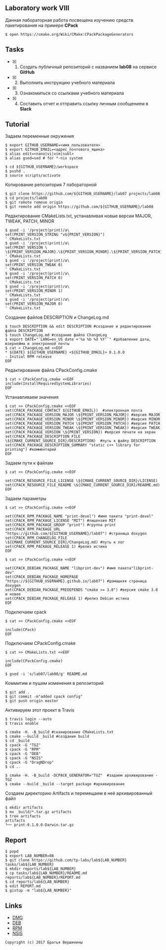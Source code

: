 ## Laboratory work VIII

Данная лабораторная работа посвещена изучению средств пакетирования на примере **CPack**

```ShellSession
$ open https://cmake.org/Wiki/CMake:CPackPackageGenerators
```

## Tasks

- [X] 1. Создать публичный репозиторий с названием **lab08** на сервисе **GitHub**
- [X] 2. Выполнить инструкцию учебного материала
- [X] 3. Ознакомиться со ссылками учебного материала
- [X] 4. Составить отчет и отправить ссылку личным сообщением в **Slack**

## Tutorial
Задаем переменные окружения
```ShellSession
$ export GITHUB_USERNAME=<имя_пользователя>
$ export GITHUB_EMAIL=<адрес_почтового_ящика>
$ alias edit=<nano|vi|vim|subl>
$ alias gsed=sed # for *-nix system
```

```ShellSession
$ cd ${GITHUB_USERNAME}/workspace
$ pushd .
$ source scripts/activate
```
Копирование репозитория 7 лабораторной 
```ShellSession
$ git clone https://github.com/${GITHUB_USERNAME}/lab07 projects/lab08
$ cd projects/lab08
$ git remote remove origin
$ git remote add origin https://github.com/${GITHUB_USERNAME}/lab08
```
Редактирование CMakeLists.txt, устанавливая новые версии MAJOR, TWEAK, PATCH, MINOR
```ShellSession
$ gsed -i '/project(print)/a\
set(PRINT_VERSION_STRING "v${PRINT_VERSION}")
' CMakeLists.txt
$ gsed -i '/project(print)/a\
set(PRINT_VERSION \
\${PRINT_VERSION_MAJOR}.\${PRINT_VERSION_MINOR}.\${PRINT_VERSION_PATCH}.\${PRINT_VERSION_TWEAK})
' CMakeLists.txt
$ gsed -i '/project(print)/a\
set(PRINT_VERSION_TWEAK 0)
' CMakeLists.txt
$ gsed -i '/project(print)/a\
set(PRINT_VERSION_PATCH 0)
' CMakeLists.txt
$ gsed -i '/project(print)/a\
set(PRINT_VERSION_MINOR 1)
' CMakeLists.txt
$ gsed -i '/project(print)/a\
set(PRINT_VERSION_MAJOR 0)
' CMakeLists.txt
```
Создание файлов DESCRIPTION и ChangeLog.md
```ShellSession
$ touch DESCRIPTION && edit DESCRIPTION #создание и редактирование файла DESCRIPTION
$ touch ChangeLog.md #создание файла ChangeLog
$ export DATE="`LANG=en_US date +'%a %b %d %Y'`" #добавление даты, юзернейма и электронной почты
$ cat > ChangeLog.md <<EOF
* ${DATE} ${GITHUB_USERNAME} <${GITHUB_EMAIL}> 0.1.0.0
- Initial RPM release
EOF
```
Редактирование файла CPackConfig.cmake
```ShellSession
$ cat > CPackConfig.cmake <<EOF
include(InstallRequiredSystemLibraries)
EOF
```
Устанавливаем значения 
```ShellSession
$ cat >> CPackConfig.cmake <<EOF
set(CPACK_PACKAGE_CONTACT ${GITHUB_EMAIL})  #электронная почта
set(CPACK_PACKAGE_VERSION_MAJOR \${PRINT_VERSION_MAJOR}) #версия MAJOR
set(CPACK_PACKAGE_VERSION_MINOR \${PRINT_VERSION_MINOR}) #версия MINOR
set(CPACK_PACKAGE_VERSION_PATCH \${PRINT_VERSION_PATCH}) #версия PATCH
set(CPACK_PACKAGE_VERSION_TWEAK \${PRINT_VERSION_TWEAK}) #версия TWEAK
set(CPACK_PACKAGE_VERSION \${PRINT_VERSION}) #версия печати на экран
set(CPACK_PACKAGE_DESCRIPTION_FILE \${CMAKE_CURRENT_SOURCE_DIR}/DESCRIPTION)  #путь к файлу DESCRIPTION
set(CPACK_PACKAGE_DESCRIPTION_SUMMARY "static c++ library for printing") #комментарий
EOF
```
Задаем пути к файлам
```ShellSession
$ cat >> CPackConfig.cmake <<EOF

set(CPACK_RESOURCE_FILE_LICENSE \${CMAKE_CURRENT_SOURCE_DIR}/LICENSE)
set(CPACK_RESOURCE_FILE_README \${CMAKE_CURRENT_SOURCE_DIR}/README.md)
EOF
```
Задаем параметры
```ShellSession
$ cat >> CPackConfig.cmake <<EOF

set(CPACK_RPM_PACKAGE_NAME "print-devel") #имя пакета "print-devel"
set(CPACK_RPM_PACKAGE_LICENSE "MIT") #лицензия MIT
set(CPACK_RPM_PACKAGE_GROUP "print") #группа print
set(CPACK_RPM_PACKAGE_URL "https://github.com/${GITHUB_USERNAME}/lab07") #страница doxygen
set(CPACK_RPM_CHANGELOG_FILE \${CMAKE_CURRENT_SOURCE_DIR}/ChangeLog.md) #путь к лог
set(CPACK_RPM_PACKAGE_RELEASE 1) #релиз истина 
EOF
```

```ShellSession
$ cat >> CPackConfig.cmake <<EOF

set(CPACK_DEBIAN_PACKAGE_NAME "libprint-dev") #имя пакета"libprint-dev"
set(CPACK_DEBIAN_PACKAGE_HOMEPAGE "https://${GITHUB_USERNAME}.github.io/lab07") #домашняя страница doxygen
set(CPACK_DEBIAN_PACKAGE_PREDEPENDS "cmake >= 3.0") #версия cmake 3.0 и новее
set(CPACK_DEBIAN_PACKAGE_RELEASE 1) #релиз Debian истина
EOF
```
Подключаем cpack
```ShellSession
$ cat >> CPackConfig.cmake <<EOF

include(CPack)
EOF
```
Подключаем CPackConfig.cmake
```ShellSession
$ cat >> CMakeLists.txt <<EOF

include(CPackConfig.cmake)
EOF
```

```ShellSession
$ gsed -i 's/lab07/lab08/g' README.md
```
Коммитим и пушим изменения в репозиторий
```ShellSession
$ git add .
$ git commit -m"added cpack config"
$ git push origin master
```
Активируем этот проект в Travis
```ShellSession
$ travis login --auto
$ travis enable
```

```ShellSession
$ cmake -H. -B_build #сканирование CMakeLists.txt
$ cmake --build _build #создание build
$ cd _build
$ cpack -G "TGZ"
$ cpack -G "RPM"
$ cpack -G "DEB"
$ cpack -G "NSIS"
$ cpack -G "DragNDrop"
$ cd ..
```

```ShellSession
$ cmake -H. -B_build -DCPACK_GENERATOR="TGZ"  #задаем архивирование - TGZ
$ cmake --build _build --target package #архивирование
```
Создаем директорию Artifacts и перемещаем в неё архивированный файл
```ShellSession
$ mkdir artifacts
$ mv _build/*.tar.gz artifacts
$ tree artifacts
artifacts
└── print-0.1.0.0-Darwin.tar.gz
```

## Report

```ShellSession
$ popd
$ export LAB_NUMBER=08
$ git clone https://github.com/tp-labs/lab${LAB_NUMBER} tasks/lab${LAB_NUMBER}
$ mkdir reports/lab${LAB_NUMBER}
$ cp tasks/lab${LAB_NUMBER}/README.md reports/lab${LAB_NUMBER}/REPORT.md
$ cd reports/lab${LAB_NUMBER}
$ edit REPORT.md
$ gistup -m "lab${LAB_NUMBER}"
```

## Links

- [DMG](https://cmake.org/cmake/help/latest/module/CPackDMG.html)
- [DEB](https://cmake.org/cmake/help/latest/module/CPackDeb.html)
- [RPM](https://cmake.org/cmake/help/latest/module/CPackRPM.html)
- [NSIS](https://cmake.org/cmake/help/latest/module/CPackNSIS.html)

```
Copyright (c) 2017 Братья Вершинины
```
